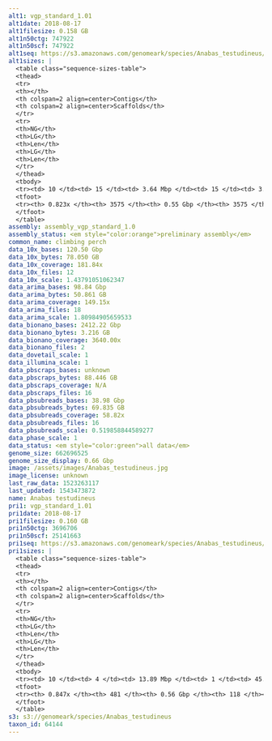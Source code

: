 ```yaml
---
alt1: vgp_standard_1.01
alt1date: 2018-08-17
alt1filesize: 0.158 GB
alt1n50ctg: 747922
alt1n50scf: 747922
alt1seq: https://s3.amazonaws.com/genomeark/species/Anabas_testudineus/fAnaTes1/assembly_vgp_standard_1.0/fAnaTes1.alt.asm.20180817.fasta.gz
alt1sizes: |
  <table class="sequence-sizes-table">
  <thead>
  <tr>
  <th></th>
  <th colspan=2 align=center>Contigs</th>
  <th colspan=2 align=center>Scaffolds</th>
  </tr>
  <tr>
  <th>NG</th>
  <th>LG</th>
  <th>Len</th>
  <th>LG</th>
  <th>Len</th>
  </tr>
  </thead>
  <tbody>
  <tr><td> 10 </td><td> 15 </td><td> 3.64 Mbp </td><td> 15 </td><td> 3.64 Mbp </td></tr>  <tr><td> 20 </td><td> 39 </td><td> 2.15 Mbp </td><td> 39 </td><td> 2.15 Mbp </td></tr>  <tr><td> 30 </td><td> 74 </td><td> 1.58 Mbp </td><td> 74 </td><td> 1.58 Mbp </td></tr>  <tr><td> 40 </td><td> 123 </td><td> 1.15 Mbp </td><td> 123 </td><td> 1.15 Mbp </td></tr>  <tr style="background-color:#cccccc;"><td> 50 </td><td> 194 </td><td> 0.75 Mbp </td><td> 194 </td><td> 0.75 Mbp </td></tr>  <tr><td> 60 </td><td> 313 </td><td> 0.43 Mbp </td><td> 313 </td><td> 0.43 Mbp </td></tr>  <tr><td> 70 </td><td> 560 </td><td> 0.15 Mbp </td><td> 560 </td><td> 0.15 Mbp </td></tr>  <tr><td> 80 </td><td> 2364 </td><td> 18.18 Kbp </td><td> 2364 </td><td> 18.18 Kbp </td></tr>  <tr><td> 90 </td><td> - </td><td> - </td><td> - </td><td> - </td></tr>  <tr><td> 100 </td><td> - </td><td> - </td><td> - </td><td> - </td></tr>  </tbody>
  <tfoot>
  <tr><th> 0.823x </th><th> 3575 </th><th> 0.55 Gbp </th><th> 3575 </th><th> 0.55 Gbp </th></tr>
  </tfoot>
  </table>
assembly: assembly_vgp_standard_1.0
assembly_status: <em style="color:orange">preliminary assembly</em>
common_name: climbing perch
data_10x_bases: 120.50 Gbp
data_10x_bytes: 78.050 GB
data_10x_coverage: 181.84x
data_10x_files: 12
data_10x_scale: 1.43791051062347
data_arima_bases: 98.84 Gbp
data_arima_bytes: 50.861 GB
data_arima_coverage: 149.15x
data_arima_files: 18
data_arima_scale: 1.80984905659533
data_bionano_bases: 2412.22 Gbp
data_bionano_bytes: 3.216 GB
data_bionano_coverage: 3640.00x
data_bionano_files: 2
data_dovetail_scale: 1
data_illumina_scale: 1
data_pbscraps_bases: unknown
data_pbscraps_bytes: 88.446 GB
data_pbscraps_coverage: N/A
data_pbscraps_files: 16
data_pbsubreads_bases: 38.98 Gbp
data_pbsubreads_bytes: 69.835 GB
data_pbsubreads_coverage: 58.82x
data_pbsubreads_files: 16
data_pbsubreads_scale: 0.519858844589277
data_phase_scale: 1
data_status: <em style="color:green">all data</em>
genome_size: 662696525
genome_size_display: 0.66 Gbp
image: /assets/images/Anabas_testudineus.jpg
image_license: unknown
last_raw_data: 1523263117
last_updated: 1543473872
name: Anabas testudineus
pri1: vgp_standard_1.01
pri1date: 2018-08-17
pri1filesize: 0.160 GB
pri1n50ctg: 3696706
pri1n50scf: 25141663
pri1seq: https://s3.amazonaws.com/genomeark/species/Anabas_testudineus/fAnaTes1/assembly_vgp_standard_1.0/fAnaTes1.pri.asm.20180817.fasta.gz
pri1sizes: |
  <table class="sequence-sizes-table">
  <thead>
  <tr>
  <th></th>
  <th colspan=2 align=center>Contigs</th>
  <th colspan=2 align=center>Scaffolds</th>
  </tr>
  <tr>
  <th>NG</th>
  <th>LG</th>
  <th>Len</th>
  <th>LG</th>
  <th>Len</th>
  </tr>
  </thead>
  <tbody>
  <tr><td> 10 </td><td> 4 </td><td> 13.89 Mbp </td><td> 1 </td><td> 45.97 Mbp </td></tr>  <tr><td> 20 </td><td> 9 </td><td> 12.08 Mbp </td><td> 2 </td><td> 43.94 Mbp </td></tr>  <tr><td> 30 </td><td> 15 </td><td> 8.97 Mbp </td><td> 4 </td><td> 42.62 Mbp </td></tr>  <tr><td> 40 </td><td> 25 </td><td> 6.01 Mbp </td><td> 6 </td><td> 36.16 Mbp </td></tr>  <tr style="background-color:#cccccc;"><td> 50 </td><td> 39 </td><td style="background-color:#88ff88;"> 3.70 Mbp </td><td> 8 </td><td style="background-color:#88ff88;"> 25.14 Mbp </td></tr>  <tr><td> 60 </td><td> 64 </td><td> 2.03 Mbp </td><td> 10 </td><td> 24.21 Mbp </td></tr>  <tr><td> 70 </td><td> 106 </td><td> 1.21 Mbp </td><td> 13 </td><td> 22.09 Mbp </td></tr>  <tr><td> 80 </td><td> 205 </td><td> 0.34 Mbp </td><td> 17 </td><td> 17.25 Mbp </td></tr>  <tr><td> 90 </td><td> - </td><td> - </td><td> - </td><td> - </td></tr>  <tr><td> 100 </td><td> - </td><td> - </td><td> - </td><td> - </td></tr>  </tbody>
  <tfoot>
  <tr><th> 0.847x </th><th> 481 </th><th> 0.56 Gbp </th><th> 118 </th><th> 0.57 Gbp </th></tr>
  </tfoot>
  </table>
s3: s3://genomeark/species/Anabas_testudineus
taxon_id: 64144
---
```

